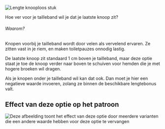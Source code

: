 ![Lengte knooploos stuk](./buttonfreelength.svg)

Hoe ver voor je tailleband wil je dat je laatste knoop zit?

<Note>

###### Waarom?

Knopen voorbij je tailleband wordt door velen als vervelend ervaren.
Ze zitten vast in je riem, en maken toiletpauzes onnodig lastig.

De laatste knoop zit standaard 1 cm boven je tailleband, maar deze optie staat je toe de knoop verder naar boven te schuiven voor hemden die je met hogere broeken wil dragen.

Als je knopen onder je tailleband wil kan dat ook. Dan moet je hier een negatieve waarde invoeren, zolang ze binnen de beschikbare lengtebonus valt.

</Note>

## Effect van deze optie op het patroon

![Deze afbeelding toont het effect van deze optie door meerdere varianten die een andere waarde hebben voor deze optie te vervangen](simone_buttonfreelength_sample.svg "Effect van deze optie op het patroon")
